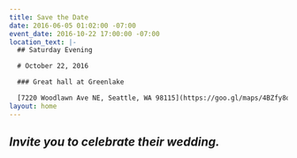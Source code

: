 ```yaml
---
title: Save the Date
date: 2016-06-05 01:02:00 -07:00
event_date: 2016-10-22 17:00:00 -07:00
location_text: |-
  ## Saturday Evening

  # October 22, 2016

  ### Great hall at Greenlake

  [7220 Woodlawn Ave NE, Seattle, WA 98115](https://goo.gl/maps/4BZfy8oDGy12 "View on Google Maps")
layout: home
---
```


## *Invite you to celebrate their wedding.*